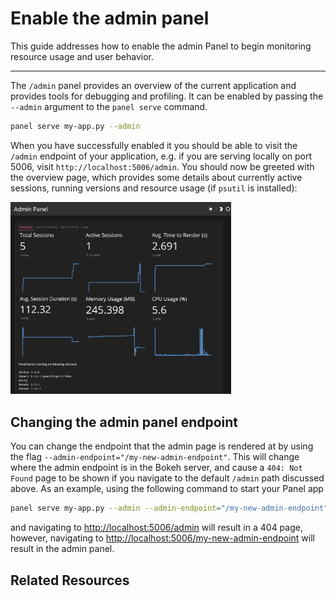 # Enable the admin panel

This guide addresses how to enable the admin Panel to begin monitoring resource usage and user behavior.

---

The `/admin` panel provides an overview of the current application and provides tools for debugging and profiling. It can be enabled by passing the ``--admin`` argument to the `panel serve` command.

```bash
panel serve my-app.py --admin
```

When you have successfully enabled it you should be able to visit the `/admin` endpoint of your application, e.g. if you are serving locally on port 5006, visit `http://localhost:5006/admin`. You should now be greeted with the overview page, which provides some details about currently active sessions, running versions and resource usage (if `psutil` is installed):

<img src="../../_static/admin_overview.png" width="70%"></img>

## Changing the admin panel endpoint

You can change the endpoint that the admin page is rendered at by using the flag `--admin-endpoint="/my-new-admin-endpoint"`. This will change where the admin endpoint is in the Bokeh server, and cause a `404: Not Found` page to be shown if you navigate to the default `/admin` path discussed above. As an example, using the following command to start your Panel app

```bash
panel serve my-app.py --admin --admin-endpoint="/my-new-admin-endpoint"
```

and navigating to [http://localhost:5006/admin](http://localhost:5006/admin) will result in a 404 page, however, navigating to [http://localhost:5006/my-new-admin-endpoint](http://localhost:5006/my-new-admin-endpoint) will result in the admin panel.

## Related Resources
